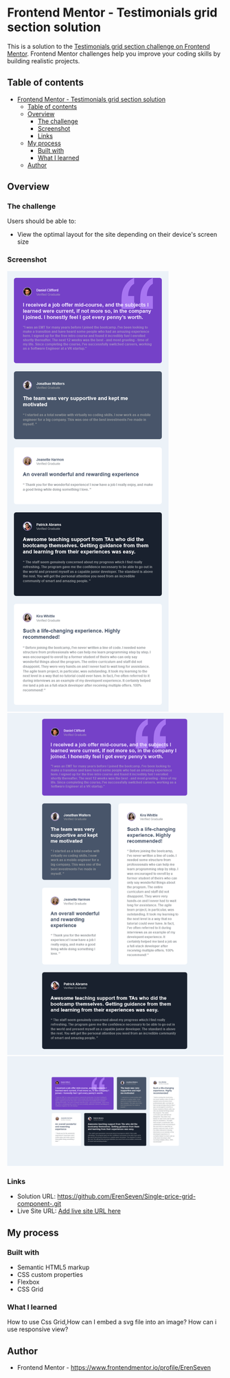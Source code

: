 # Frontend Mentor - Testimonials grid section solution

This is a solution to the [Testimonials grid section challenge on Frontend Mentor](https://www.frontendmentor.io/challenges/testimonials-grid-section-Nnw6J7Un7). Frontend Mentor challenges help you improve your coding skills by building realistic projects. 

## Table of contents

- [Frontend Mentor - Testimonials grid section solution](#frontend-mentor---testimonials-grid-section-solution)
  - [Table of contents](#table-of-contents)
  - [Overview](#overview)
    - [The challenge](#the-challenge)
    - [Screenshot](#screenshot)
    - [Links](#links)
  - [My process](#my-process)
    - [Built with](#built-with)
    - [What I learned](#what-i-learned)
  - [Author](#author)
## Overview

### The challenge

Users should be able to:

- View the optimal layout for the site depending on their device's screen size

### Screenshot

![](./Screenshot1.png)
![](./Screenshot2.png)
![](./Screenshot3.png)

### Links

- Solution URL: https://github.com/ErenSeven/Single-price-grid-component-.git
- Live Site URL: [Add live site URL here](https://your-live-site-url.com)

## My process

### Built with

- Semantic HTML5 markup
- CSS custom properties
- Flexbox
- CSS Grid


### What I learned
  How to use Css Grid,How can I embed a svg file into an image? How can i use responsive view?
  
## Author

- Frontend Mentor - https://www.frontendmentor.io/profile/ErenSeven
